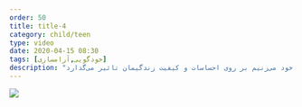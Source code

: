 ```yaml
---
order: 50
title: title-4
category: child/teen
type: video
date: 2020-04-15 08:30
tags: [خودگویی,آرامسازی]
description: "حر‌ف‌هایی که با خود می‌زنیم بر روی احساسات و کیفیت زندگیمان تاثیر می‌گذارد"
---
```


[![](../../static/images/self-talking-cover.webp)](../../static/videos/self-talking.mp4)
